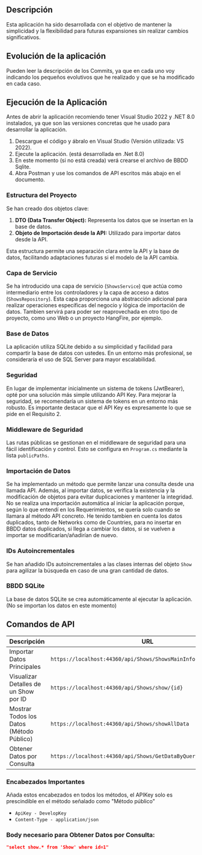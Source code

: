 ## Descripción

Esta aplicación ha sido desarrollada con el objetivo de mantener la simplicidad y la flexibilidad para futuras expansiones sin realizar cambios significativos.

## Evolución de la aplicación

Pueden leer la descripción de los Commits, ya que en cada uno voy indicando los pequeños evolutivos que he realizado y que se ha modificado en cada caso.

## Ejecución de la Aplicación

Antes de abrir la aplicación recomiendo tener Visual Studio 2022 y .NET 8.0 instalados, ya que son las versiones concretas que he usado para desarrollar la aplicación.

1. Descargue el código y ábralo en Visual Studio (Versión utilizada: VS 2022).
2. Ejecute la aplicación. (está desarrollada en .Net 8.0)
3. En este momento (si no está creada) verá crearse el archivo de BBDD Sqlite.
4. Abra Postman y use los comandos de API escritos más abajo en el documento.

### Estructura del Proyecto

Se han creado dos objetos clave:

1. **DTO (Data Transfer Object):** Representa los datos que se insertan en la base de datos.
2. **Objeto de Importación desde la API:** Utilizado para importar datos desde la API.

Esta estructura permite una separación clara entre la API y la base de datos, facilitando adaptaciones futuras si el modelo de la API cambia.

### Capa de Servicio

Se ha introducido una capa de servicio (`ShowsService`) que actúa como intermediario entre los controladores y la capa de acceso a datos (`ShowsRepository`). Esta capa proporciona una abstracción adicional para realizar operaciones específicas del negocio y lógica de importación de datos.
Tambien servirá para poder ser reaprovechada en otro tipo de proyecto, como uno Web o un proyecto HangFire, por ejemplo.

### Base de Datos

La aplicación utiliza SQLite debido a su simplicidad y facilidad para compartir la base de datos con ustedes. En un entorno más profesional, se consideraría el uso de SQL Server para mayor escalabilidad.

### Seguridad

En lugar de implementar inicialmente un sistema de tokens (JwtBearer), opté por una solución más simple utilizando API Key. Para mejorar la seguridad, se recomendaría un sistema de tokens en un entorno más robusto. Es importante destacar que el API Key es expresamente lo que se pide en el Requisito 2.

### Middleware de Seguridad

Las rutas públicas se gestionan en el middleware de seguridad para una fácil identificación y control. Esto se configura en `Program.cs` mediante la lista `publicPaths`.

### Importación de Datos

Se ha implementado un método que permite lanzar una consulta desde una llamada API. Además, al importar datos, se verifica la existencia y la modificación de objetos para evitar duplicaciones y mantener la integridad. No se realiza una importación automática al iniciar la aplicación porque, según lo que entendí en los Requerimientos, se quería solo cuando se llamara al método API concreto.
He tenido tambien en cuenta los datos duplicados, tanto de Networks como de Countries, para no insertar en BBDD datos duplicados, si llega a cambiar los datos, si se vuelven a importar se modificarían/añadirían de nuevo.

### IDs Autoincrementales

Se han añadido IDs autoincrementales a las clases internas del objeto `Show` para agilizar la búsqueda en caso de una gran cantidad de datos.


### BBDD SQLite

La base de datos SQLite se crea automáticamente al ejecutar la aplicación. (No se importan los datos en este momento)

## Comandos de API

| Descripción                       | URL                                              |
| ----------------------------------| --------------------------------------------------|
| Importar Datos Principales         | `https://localhost:44360/api/Shows/ShowsMainInformationAndImport` |
| Visualizar Detalles de un Show por ID      | `https://localhost:44360/api/Shows/show/{id}`                     |
| Mostrar Todos los Datos (Método Público) | `https://localhost:44360/api/Shows/showAllData`              |
| Obtener Datos por Consulta         | `https://localhost:44360/api/Shows/GetDataByQuery`               |

### Encabezados Importantes

Añada estos encabezados en todos los métodos, el APIKey solo es prescindible en el método señalado como "Método público"

- `ApiKey - DevelopKey`
- `Content-Type - application/json`

### Body necesario para Obtener Datos por Consulta:

```json
"select show.* from 'Show' where id=1"


